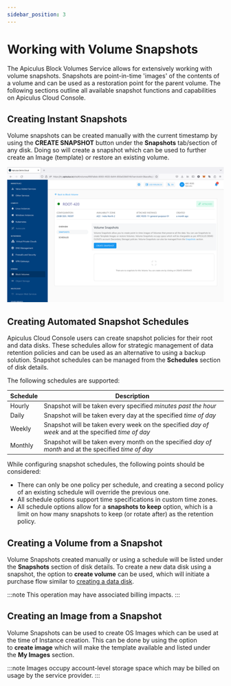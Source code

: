 ```yaml
---
sidebar_position: 3
---
```

# Working with Volume Snapshots

The Apiculus Block Volumes Service allows for extensively working with volume snapshots. Snapshots are point-in-time 'images' of the contents of a volume and can be used as a restoration point for the parent volume. The following sections outline all available snapshot functions and capabilities on Apiculus Cloud Console.

## Creating Instant Snapshots

Volume snapshots can be created manually with the current timestamp by using the **CREATE SNAPSHOT** button under the **Snapshots** tab/section of any disk. Doing so will create a snapshot which can be used to further create an Image (template) or restore an existing volume.

![Working with Volume Snapshots](img/WorkingwithVolumeSnapshots.png)

## Creating Automated Snapshot Schedules

Apiculus Cloud Console users can create snapshot policies for their root and data disks. These schedules allow for strategic management of data retention policies and can be used as an alternative to using a backup solution. Snapshot schedules can be managed from the **Schedules** section of disk details.

The following schedules are supported:

|Schedule|Description|
|---|---|
|Hourly|Snapshot will be taken every specified _minutes past the hour_|
|Daily|Snapshot will be taken every day at the specified _time of day_|
|Weekly|Snapshot will be taken every week on the specified _day of week_ and at the specified _time of day_|
|Monthly|Snapshot will be taken every month on the specified _day of month_ and at the specified _time of day_|

While configuring snapshot schedules, the following points should be considered:

- There can only be one policy per schedule, and creating a second policy of an existing schedule will override the previous one.
- All schedule options support time specifications in custom time zones.
- All schedule options allow for a **snapshots to keep** option, which is a limit on how many snapshots to keep (or rotate after) as the retention policy.

## Creating a Volume from a Snapshot

Volume Snapshots created manually or using a schedule will be listed under the **Snapshots** section of disk details. To create a new data disk using a snapshot, the option to **create volume** can be used, which will initiate a purchase flow similar to [creating a data disk](/docs/Subscribers/Storage/BlockVolumes/WorkingwithInstanceVolumes).

:::note
This operation may have associated billing impacts.
:::

## Creating an Image from a Snapshot

Volume Snapshots can be used to create OS Images which can be used at the time of Instance creation. This can be done by using the option to **create image** which will make the template available and listed under the **My Images** section.

:::note
Images occupy account-level storage space which may be billed on usage by the service provider.
:::
